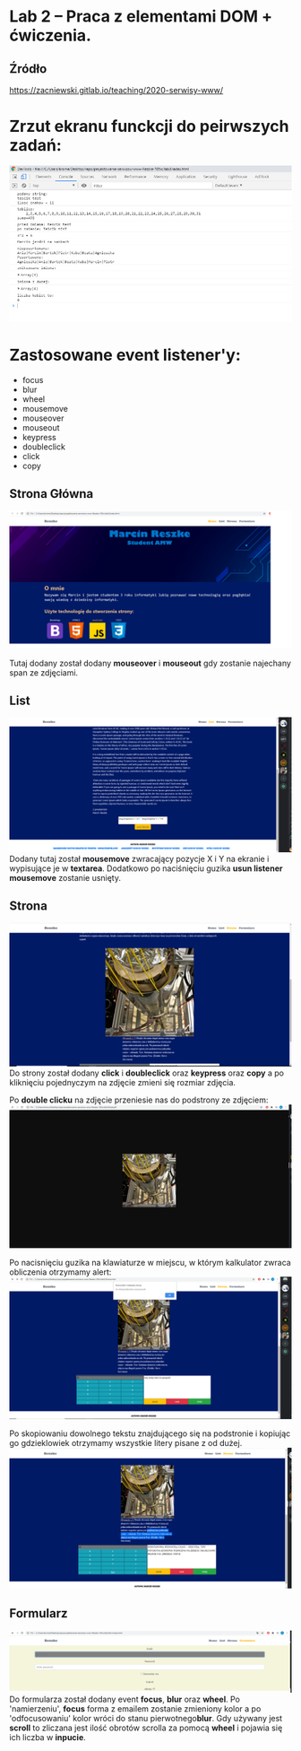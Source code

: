 # Lab 2 – Praca z elementami DOM + ćwiczenia.
## Źródło
https://zacniewski.gitlab.io/teaching/2020-serwisy-www/

# Zrzut ekranu funckcji do peirwszych zadań:
![](https://github.com/Reszke97/projektowanie-serwisow-www-Reszke-185ic/blob/main/lab3/ZrzutyStrony/1.3.PNG)

# Zastosowane event listener'y:

- focus
- blur
- wheel
- mousemove
- mouseover
- mouseout
- keypress
- doubleclick
- click
- copy

## Strona Główna
![](https://github.com/Reszke97/projektowanie-serwisow-www-Reszke-185ic/blob/main/lab3/ZrzutyStrony/2.3.png)

Tutaj dodany został dodany **mouseover** i **mouseout** gdy zostanie najechany span ze zdjęciami.

## List
![](https://github.com/Reszke97/projektowanie-serwisow-www-Reszke-185ic/blob/main/lab3/ZrzutyStrony/3.3.PNG)
Dodany tutaj został **mousemove** zwracający pozycje X i Y na ekranie i wypisujące je w **textarea**. Dodatkowo po naciśnięciu guzika **usun listener** **mousemove** zostanie usnięty.

## Strona
![](https://github.com/Reszke97/projektowanie-serwisow-www-Reszke-185ic/blob/main/lab3/ZrzutyStrony/4.3.PNG)
Do strony został dodany **click** i **doubleclick** oraz **keypress** oraz **copy** a po kliknięciu pojednyczym na zdjęcie zmieni się rozmiar zdjęcia.

Po **double clicku** na zdjęcie przeniesie nas do podstrony ze zdjęciem:
![](https://github.com/Reszke97/projektowanie-serwisow-www-Reszke-185ic/blob/main/lab3/ZrzutyStrony/5.3.PNG)

Po nacisnięciu guzika na klawiaturze w miejscu, w którym kalkulator zwraca obliczenia otrzymamy alert:
![](https://github.com/Reszke97/projektowanie-serwisow-www-Reszke-185ic/blob/main/lab3/ZrzutyStrony/6.3.PNG)

Po skopiowaniu dowolnego tekstu znajdującego się na podstronie i kopiując go gdzieklowiek otrzymamy wszystkie litery pisane z od dużej.
![](https://github.com/Reszke97/projektowanie-serwisow-www-Reszke-185ic/blob/main/lab3/ZrzutyStrony/7.3.PNG)

## Formularz
![](https://github.com/Reszke97/projektowanie-serwisow-www-Reszke-185ic/blob/main/lab3/ZrzutyStrony/8.3.PNG)
Do formularza został dodany event **focus**, **blur** oraz **wheel**. Po 'namierzeniu', **focus** forma z emailem zostanie zmieniony kolor a po 'odfocusowaniu' kolor wróci do stanu pierwotnego**blur**. Gdy używany jest **scroll** to zliczana jest ilość obrotów scrolla za pomocą **wheel** i pojawia się ich liczba w **inpucie**.
